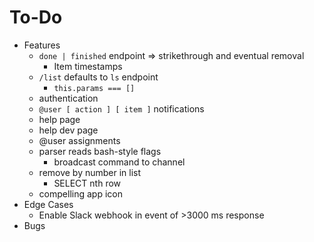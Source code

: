 # To-Do

- Features
  - `done | finished` endpoint => strikethrough and eventual removal
    - Item timestamps
  - `/list` defaults to `ls` endpoint
    - `this.params === []`
  - authentication
  - `@user [ action ] [ item ]` notifications
  - help page
  - help dev page
  - @user assignments
  - parser reads bash-style flags
    - broadcast command to channel
  - remove by number in list
    - SELECT nth row
  - compelling app icon
- Edge Cases
  - Enable Slack webhook in event of >3000 ms response
- Bugs
